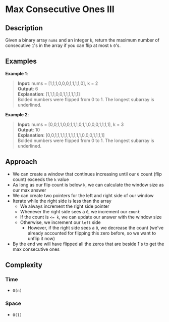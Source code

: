 # Max Consecutive Ones III
## Description
Given a binary array `nums` and an integer `k`, return the maximum number of consecutive `1`'s in the array if you can flip at most `k` `0`'s.

## Examples
**Example 1**:
> **Input**: nums = [1,1,1,0,0,0,1,1,1,1,0], k = 2  
**Output**: 6  
**Explanation**: [1,1,1,0,0,1,1,1,1,1,1]  
Bolded numbers were flipped from 0 to 1. The longest subarray is underlined.

**Example 2**:
> **Input**: nums = [0,0,1,1,0,0,1,1,1,0,1,1,0,0,0,1,1,1,1], k = 3  
**Output**: 10  
**Explanation**: [0,0,1,1,1,1,1,1,1,1,1,1,0,0,0,1,1,1,1]  
Bolded numbers were flipped from 0 to 1. The longest subarray is underlined.

## Approach
- We can create a window that continues increasing until our `0` count (flip count) exceeds the `k` value
- As long as our flip count is below `k`, we can calculate the window size as our max answer
- We can create two pointers for the left and right side of our window
- Iterate while the right side is less than the array
  + We always increment the right side pointer
  + Whenever the right side sees a `0`, we increment our `count`
  + If the count is `<= k`, we can update our answer with the window size
  + Otherwise, we increment our `left` side
    - However, if the right side sees a `0`, we decrease the count (we've already accounted for flipping this zero before, so we want to unflip it now)
- By the end we will have flipped all the zeros that are beside 1's to get the max consecutive ones

## Complexity
### Time
- `O(n)`

### Space
- `O(1)`